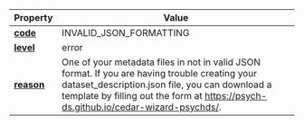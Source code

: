 | Property | Value |
|----------|--------|
| [**code**](/en/latest/reference/schema/meta/defs/code) | INVALID_JSON_FORMATTING |
| [**level**](/en/latest/reference/schema/meta/defs/level) | error |
| [**reason**](/en/latest/reference/schema/meta/defs/reason) | One of your metadata files in not in valid JSON format. If you are having trouble creating your dataset_description.json file, you can download a template by filling out the form at https://psych-ds.github.io/cedar-wizard-psychds/. |